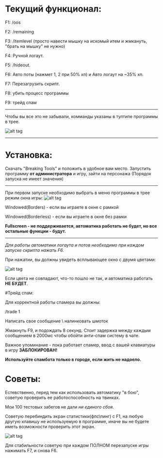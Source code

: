 # Текущий функционал:
F1: /oos

F2: /remaining

F3: /itemlevel (просто навести мышку на искомый итем и жмкануть, "брать на мышку" не нужно)

F4: Ручной логаут.

F5: /hideout.

F6: Авто поты (нажмет 1, 2 при 50% хп) и Авто логаут на ~35% хп.

F7: Перезагрузить скрипт.

F8: убить процесс программы

F9: трейд спам
***
Чтобы вы все это не забывали, комманды указаны в тултипе программы в трее.

![alt tag](http://dl2.joxi.net/drive/0010/0123/667771/150602/d651289c43.jpg)
***
# Установка:

Скачать "Breaking Tools" и положить в удобное вам место.
Запустить программу **от администратора** и игру, зайти на персонажа (Порядок запуска не имеет значения)
***
При первом запуске необходимо выбрать в меню программы в трее режим окна игры:
![alt tag](http://dl1.joxi.net/drive/0010/0123/667771/150602/f16ab04144.jpg)

Windowed(Borders) - если вы играете в окне с рамкой

Windowed(Borderless) - если вы играете в окне без рамки

**Fullscreen - не поддерживается, автоматика работать не будет, но все остальные функции - будут.**
***
*Для работы автоматики логаута и потов необходимо при каждом запуске скрипта нажать F6.*

При нажатии, вы должны увидеть всплывающее окно с двумя цветами:

![alt tag](http://dl2.joxi.net/drive/0010/0123/667771/150602/8d4bf4da27.jpg)

Если цвета не совпадают, что-то пошло не так, и автоматика работать **НЕ БУДЕТ**.

#Трейд спам:

Для корректной работы спамера вы должны:

/trade 1

Написать свое сообщение \ налинковать шмоток

Жмакнуть F9, и подождать 8 секунд. Стоит задержка между каждым сообщением в 2000мс чтобы обойти анти-спам систему в чате.

Важное упоминание - пока работает спамер, ввод с вашей клавиатуры в игру **ЗАБЛОКИРОВАН!**

**Используйте спамбота только в городе, если жить не надоело.**

# Советы:

Естевственно, перед тем как использовать автоматику "в бою", советую проверить ее работоспособность на твинках.

Мои 100 тестовых забегов не дали *ни единого сбоя*.

Советую перебиндить экран статистики(фпс\пинг) с F1, на любую другую клавишу не используемую в программе,
иначе вы не будете иметь возможности проверить этот экран.

![alt tag](http://dl2.joxi.net/drive/0010/0123/667771/150602/648776ddd8.jpg)

Для стабильности советую при каждом ПОЛНОМ перезапуске игры нажимать F7, и снова F6.
